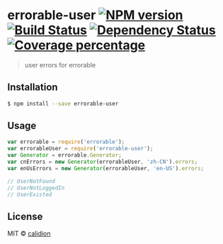 # errorable-user [![NPM version][npm-image]][npm-url] [![Build Status][travis-image]][travis-url] [![Dependency Status][daviddm-image]][daviddm-url] [![Coverage percentage][coveralls-image]][coveralls-url]
> user errors for errorable

## Installation

```sh
$ npm install --save errorable-user
```

## Usage

```js
var errorable = require('errorable');
var errorableUser = require('errorable-user');
var Generator = errorable.Generator;
var cnErrors = new Generator(errorableUser, 'zh-CN').errors;
var enUsErrors = new Generator(errorableUser, 'en-US').errors;

// UserNotFound
// UserNotLoggedIn
// UserExisted
```
## License

MIT © [calidion](calidion.github.io)


[npm-image]: https://badge.fury.io/js/errorable-user.svg
[npm-url]: https://npmjs.org/package/errorable-user
[travis-image]: https://travis-ci.org/Errorable/user.svg?branch=master
[travis-url]: https://travis-ci.org/Errorable/user
[daviddm-image]: https://david-dm.org/Errorable/user.svg?theme=shields.io
[daviddm-url]: https://david-dm.org/Errorable/user
[coveralls-image]: https://coveralls.io/repos/Errorable/user/badge.svg
[coveralls-url]: https://coveralls.io/r/Errorable/user
